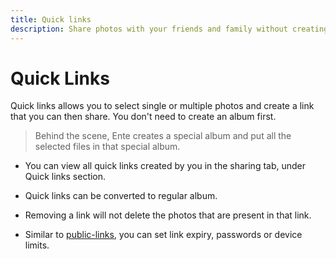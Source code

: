 ```yaml
---
title: Quick links
description: Share photos with your friends and family without creating albums
---
```


# Quick Links

Quick links allows you to select single or multiple photos and create a link
that you can then share. You don't need to create an album first.

> Behind the scene, Ente creates a special album and put all the selected files
> in that special album.

-   You can view all quick links created by you in the sharing tab, under Quick
    links section.

-   Quick links can be converted to regular album.

-   Removing a link will not delete the photos that are present in that link.

-   Similar to [public-links](./public-links), you can set link expiry,
    passwords or device limits.
